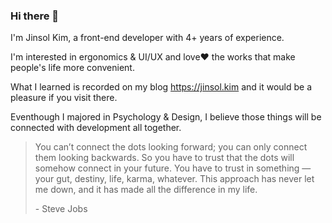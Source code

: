 ### Hi there 👋

I'm Jinsol Kim, a front-end developer with 4+ years of experience.

I'm interested in ergonomics & UI/UX and love❤️ the works that make people's life more convenient.

What I learned is recorded on my blog https://jinsol.kim and it would be a pleasure if you visit there.

Eventhough I majored in Psychology & Design, I believe those things will be connected with development all together.

> You can’t connect the dots looking forward; you can only connect them looking backwards. So you have to trust that the dots will somehow connect in your future. You have to trust in something — your gut, destiny, life, karma, whatever. This approach has never let me down, and it has made all the difference in my life.
>
>\- Steve Jobs
>
